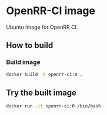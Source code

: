 # OpenRR-CI image

Ubuntu Image for OpenRR CI.

## How to build

### Build image

```bash
docker build -t openrr-ci:0 .
```

## Try the built image

```bash
docker run -it openrr-ci:0 /bin/bash
```
